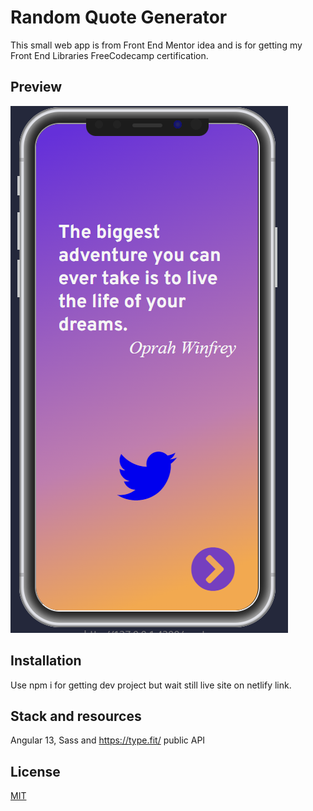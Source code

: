 # Random Quote Generator 

This small web app is from Front End Mentor idea and is for getting my Front End Libraries FreeCodecamp certification.

## Preview

![App Preview](/src//img//app-random-quote-generator.png)


## Installation

Use npm i for getting dev project but wait still live site on netlify link.




## Stack and resources

Angular 13, Sass and https://type.fit/ public API

## License
[MIT](https://choosealicense.com/licenses/mit/)